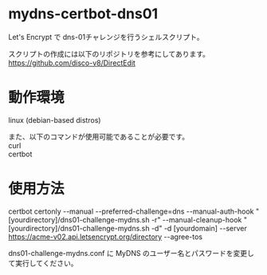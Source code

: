 # mydns-certbot-dns01
Let's Encrypt で dns-01チャレンジを行うシェルスクリプト。

スクリプトの作成には以下のリポジトリを参考にしてあります。
https://github.com/disco-v8/DirectEdit

# 動作環境
linux (debian-based distros)

また、以下のコマンドが使用可能であることが必要です。  
curl  
certbot

# 使用方法
certbot certonly --manual --preferred-challenge=dns --manual-auth-hook "[yourdirectory]/dns01-challenge-mydns.sh -r" --manual-cleanup-hook "[yourdirectory]/dns01-challenge-mydns.sh -d" -d [yourdomain] --server https://acme-v02.api.letsencrypt.org/directory --agree-tos

dns01-challenge-mydns.conf に MyDNS のユーザー名とパスワードを変更して実行してください。
